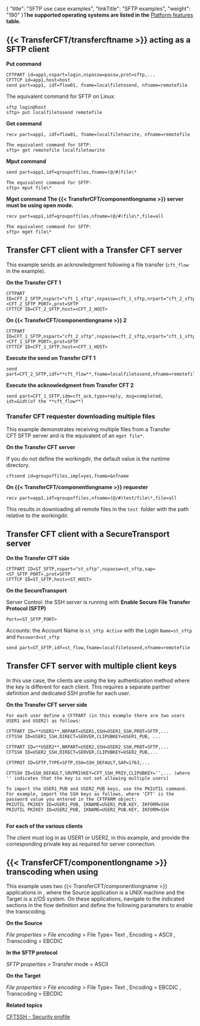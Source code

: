 {
    "title": "SFTP use case examples",
    "linkTitle": "SFTP examples",
    "weight": "190"
}T**he supported operating systems are listed in the** [Platform features](../../../datasheet) **table.**

## {{< TransferCFT/transfercftname  >}} acting as a SFTP client

**Put command**
```
CFTPART id=app1,nspart=login,nspassw=passw,prot=sftp,...
CFTTCP id=app1,host=host
send part=app1, idf=flow01, fname=localfiletosend, nfname=remotefile
```

The equivalent command for SFTP on Linux:

```
sftp login@host
sftp> put localfiletosend remotefile
```
**Get command**
```
recv part=app1, idf=flow01, fname=localfiletowrite, nfname=remotefile
 
The equivalent command for SFTP:
sftp> get remotefile localfiletowrite
```
**Mput command**
```
send part=app1,idf=groupoffiles,fname=(@/#)file\*
 
The equivalent command for SFTP:
sftp> mput file\*
```
**Mget command**
**The {{< TransferCFT/componentlongname  >}} server must be using open mode.**
```
recv part=app1,idf=groupoffiles,nfname=(@/#)file\*,file=all
 
The equivalent command for SFTP:
sftp> mget file\*
```

## Transfer CFT client with a Transfer CFT server

This example sends an acknowledgment following a file transfer (`cft_flow` in the example).

**On the Transfer CFT 1**
```
CFTPART ID=CFT_2_SFTP,nspart="cft_1_sftp",nspassw=cft_1_sftp,nrpart="cft_2_sftp",nrpassw=cft_2_sftp,sap=<CFT_2_SFTP_PORT>,prot=SFTP
CFTTCP ID=CFT_2_SFTP,host=<CFT_2_HOST>
```
**On {{< TransferCFT/componentlongname  >}} 2**
```
CFTPART ID=CFT_1_SFTP,nspart="cft_2_sftp",nspassw=cft_2_sftp,nrpart="cft_1_sftp",nrpassw=cft_1_sftp,sap=<CFT_1_SFTP_PORT>,prot=SFTP
CFTTCP ID=CFT_1_SFTP,host=<CFT_1_HOST>
```
**Execute the send on Transfer CFT 1**
```
send part=CFT_2_SFTP,idf=**cft_flow**,fname=localfiletosend,nfname=remotefile
```
**Execute the acknowledgment from Transfer CFT 2**
```
send part=CFT_1_SFTP,idm=cft_ack,type=reply, msg=completed, idt=&idt(of the **cft_flow**)
```

### Transfer CFT requester downloading multiple files

This example demonstrates receiving multiple files from a Transfer CFT SFTP server and is the equivalent of an `mget file*`.

**On the Transfer CFT server**

If you do not define the workingdir, the default value is the runtime directory.

```
cftsend id=groupoffiles,impl=yes,fname=&nfname
```
**On {{< TransferCFT/componentlongname  >}} requester**
```
recv part=app1,idf=groupoffiles,nfname=(@/#)test/file\*,file=all
```

This results in downloading all remote files in the `test `folder with the path relative to the workingdir.

## Transfer CFT client with a SecureTransport server

**On the Transfer CFT side**
```
CFTPART ID=ST_SFTP,nspart="st_sftp",nspassw=st_sftp,sap=<ST_SFTP_PORT>,prot=SFTP
CFTTCP ID=ST_SFTP,host=<ST_HOST>
```
**On the SecureTransport**

Server Control: the SSH server is running with **Enable Secure File Transfer Protocol (SFTP)**

```
Port=<ST_SFTP_PORT>
```

Accounts: the Account Name is `st_sftp Active` with the Login `Name=st_sftp` and `Password=st_sftp`

```
send part=ST_SFTP,idf=st_flow,fname=localfiletosend,nfname=remotefile
```

## Transfer CFT server with multiple client keys

In this use case, the clients are using the key authentication method where the key is different for each client. This requires a separate partner definition and dedicated SSH profile for each user.

**On the Transfer CFT server side**
```
For each user define a CFTPART (in this example there are two users USER1 and USER2) as follows:
 
CFTPART ID=**USER1**,NRPART=USER1,SSH=USER1_SSH,PROT=SFTP,...
CFTSSH ID=USER1_SSH,DIRECT=SERVER,CLIPUBKEY=USER1_PUB, ...
 
CFTPART ID=**USER2**,NRPART=USER2,SSH=USER2_SSH,PROT=SFTP,...
CFTSSH ID=USER2_SSH,DIRECT=SERVER,CLIPUBKEY=USER2_PUB,...
 
CFTPROT ID=SFTP,TYPE=SFTP,SSH=SSH_DEFAULT,SAP=1763,...
 
CFTSSH ID=SSH_DEFAULT,SRVPRIVKEY=CFT_SSH_PRIV,CLIPUBKEY='',... (where '' indicates that the key is not set allowing multiple users)
 
To import the USER1_PUB and USER2_PUB keys, use the PKIUTIL command. For example, import the SSH keys as follows, where 'CFT' is the password value you entered in the CFTPARM object:
PKIUTIL PKIKEY ID=USER1_PUB, IKNAME=USER1_PUB.KEY, IKFORM=SSH
PKIUTIL PKIKEY ID=USER2_PUB, IKNAME=USER2_PUB.KEY, IKFORM=SSH
 
```
**For each of the various clients**

The client must log in as USER1 or USER2, in this example, and provide the corresponding private key as required for server connection.

## {{< TransferCFT/componentlongname  >}} transcoding when using

This example uses two {{< TransferCFT/componentlongname  >}} applications in , where the Source application is a UNIX machine and the Target is a z/OS system. On these applications, navigate to the indicated sections in the flow definition and define the following parameters to enable the transcoding.

**On the Source**

*File properties &gt; File encoding* &gt; File Type= Text , Encoding = ASCII , Transcoding = EBCDIC

**In the SFTP protocol**

*SFTP properties &gt;* Transfer mode = ASCII

**On the Target**

*File properties &gt; File encoding* &gt; File Type= Text , Encoding = EBCDIC , Transcoding = EBCDIC

**Related topics**

[CFTSSH - Security profile](../../../c_intro_userinterfaces/web_copilot_ui/cftssl/cftssh)
